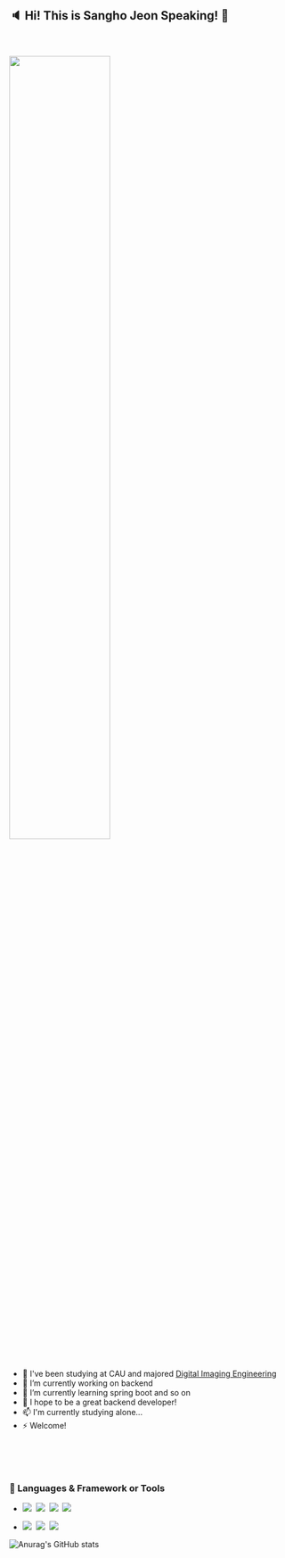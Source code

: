 ## :speaker: Hi! This is Sangho Jeon Speaking! 👋




<br/>
<br/>
<img width="60%" src="https://media.giphy.com/media/13HgwGsXF0aiGY/giphy.gif"/>
 
<br/>


- 🏫 I've been studying at CAU and majored [Digital Imaging Engineering](https://ie.cau.ac.kr/20141101/sub01/sub05.php)
- 🔭 I’m currently working on backend
- 🌱 I’m currently learning spring boot and so on
- 🤔 I hope to be a great backend developer! 
- 📫 I'm currently studying alone...
- ⚡ Welcome!

<br/>
<br/>
<br/>

### 🔗 Languages & Framework or Tools
- <img src="https://img.shields.io/badge/Java-007396?style=flate&logo=Java&logoColor=white"/></a>&nbsp;
<img src="https://img.shields.io/badge/Python-3766AB?style=flat&logo=Python&logoColor=white"/></a>&nbsp;
<img src="https://img.shields.io/badge/C-A8B9CC?style=flat&logo=C&logoColor=white"/></a>&nbsp;
<img src="https://img.shields.io/badge/C%20sharp-239120?style=flat&logo=c-sharp&logoColor=white"/></a>


- <img src="https://img.shields.io/badge/Mysql-E6B91E?style=flat&logo=MySql&logoColor=white"/></a>&nbsp;
<img src="https://img.shields.io/badge/SpringBoot-6DB33F?style=flat&logo=Spring&logoColor=white"/></a>&nbsp;
<img src="https://img.shields.io/badge/Unity-000000?style=flat&logo=Unity&logoColor=white"/></a>

![Anurag's GitHub stats](https://github-readme-stats.vercel.app/api?username=sangho-jeon&show_icons=true)





